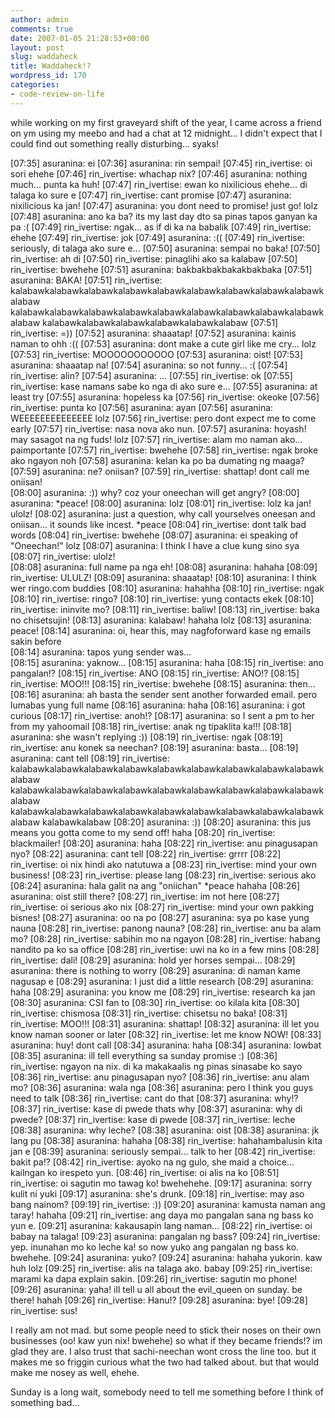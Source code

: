 ```yaml
---
author: admin
comments: true
date: 2007-01-05 21:28:53+00:00
layout: post
slug: waddaheck
title: Waddaheck!?
wordpress_id: 170
categories:
- code-review-on-life
---
```


while working on my first graveyard shift of the year, I came across a friend on ym using my meebo and had a chat at 12 midnight... I didn't expect that I could find out something really disturbing... syaks!

[07:35] asuranina: ei
[07:36] asuranina: rin sempai!
[07:45] rin_ivertise: oi sori ehehe
[07:46] rin_ivertise: whachap nix?
[07:46] asuranina: nothing much... punta ka huh!
[07:47] rin_ivertise: ewan ko nixilicious ehehe... di talaga ko sure e
[07:47] rin_ivertise: cant promise
[07:47] asuranina: nixilicious ka jan!
[07:47] asuranina: you dont need to promise! just go! lolz
[07:48] asuranina: ano ka ba? its my last day dto sa pinas tapos ganyan ka pa :(
[07:49] rin_ivertise: ngak... as if di ka na babalik
[07:49] rin_ivertise: ehehe
[07:49] rin_ivertise: jok
[07:49] asuranina: :((
[07:49] rin_ivertise: seriously, di talaga ako sure e...
[07:50] asuranina: sempai no baka!
[07:50] rin_ivertise: ah di
[07:50] rin_ivertise: pinaglihi ako sa kalabaw
[07:50] rin_ivertise: bwehehe
[07:51] asuranina: bakbakbakbakakbakbaka
[07:51] asuranina: BAKA!
[07:51] rin_ivertise: kalabawkalabawkalabawkalabawkalabawkalabawkalabawkalabawkalabawkalabaw
kalabawkalabawkalabawkalabawkalabawkalabawkalabawkalabawkalabawkalabaw
kalabawkalabawkalabawkalabawkalabawkalabaw
[07:51] rin_ivertise: =))
[07:52] asuranina: shaaatap!
[07:52] asuranina: kainis naman to ohh :((
[07:53] asuranina: dont make a cute girl like me cry... lolz
[07:53] rin_ivertise: MOOOOOOOOOOO
[07:53] asuranina: oist!
[07:53] asuranina: shaaatap na!
[07:54] asuranina: so not funny... :(
[07:54] rin_ivertise: alin?
[07:54] asuranina: ...
[07:55] rin_ivertise: ok
[07:55] rin_ivertise: kase namans sabe ko nga di ako sure e...
[07:55] asuranina: at least try
[07:55] asuranina: hopeless ka
[07:56] rin_ivertise: okeoke
[07:56] rin_ivertise: punta ko
[07:56] asuranina: ayan
[07:56] asuranina: WEEEEEEEEEEEEEE lolz
[07:56] rin_ivertise: pero dont expect me to come early
[07:57] rin_ivertise: nasa nova ako nun.
[07:57] asuranina: hoyash! may sasagot na ng fuds! lolz
[07:57] rin_ivertise: alam mo naman ako... paimportante
[07:57] rin_ivertise: bwehehe
[07:58] rin_ivertise: ngak broke ako ngayon noh
[07:58] asuranina: kelan ka po ba dumating ng maaga?
[07:59] asuranina: ne? oniisan?
[07:59] rin_ivertise: shattap! dont call me oniisan!  
[08:00] asuranina: :)) why? coz your oneechan will get angry?
[08:00] asuranina: *peace!
[08:00] asuranina: lolz
[08:01] rin_ivertise: lolz ka jan! ulolz!
[08:02] asuranina: just a question, why call yourselves oneesan and oniisan... it sounds like incest. *peace
[08:04] rin_ivertise: dont talk bad words
[08:04] rin_ivertise: bwehehe
[08:07] asuranina: ei speaking of "Oneechan!" lolz
[08:07] asuranina: I think I have a clue kung sino sya
[08:07] rin_ivertise: ulolz!  
[08:08] asuranina: full name pa nga eh!
[08:08] asuranina: hahaha
[08:09] rin_ivertise: ULULZ!
[08:09] asuranina: shaaatap!
[08:10] asuranina: I think wer ringo.com buddies
[08:10] asuranina: hahahha
[08:10] rin_ivertise: ngak
[08:10] rin_ivertise: ringo?
[08:10] rin_ivertise: yung contacts ekek
[08:10] rin_ivertise: ininvite mo?
[08:11] rin_ivertise: baliw!
[08:13] rin_ivertise: baka no chisetsujin!
[08:13] asuranina: kalabaw! hahaha lolz
[08:13] asuranina: peace!
[08:14] asuranina: oi, hear this, may nagfoforward kase ng emails sakin before  
[08:14] asuranina: tapos yung sender was...  
[08:15] asuranina: yaknow...
[08:15] asuranina: haha
[08:15] rin_ivertise: ano pangalan!?
[08:15] rin_ivertise: ANO
[08:15] rin_ivertise: ANO!?
[08:15] rin_ivertise: MOO!!!
[08:15] rin_ivertise: bwehehe
[08:15] asuranina: then...
[08:16] asuranina: ah basta the sender sent another forwarded email. pero lumabas yung full name
[08:16] asuranina: haha
[08:16] asuranina: i got curious
[08:17] rin_ivertise: anoh!?
[08:17] asuranina: so I sent a pm to her from my yahoomail
[08:18] rin_ivertise: anak ng tipaklita ka!!!
[08:18] asuranina: she wasn't replying :))
[08:19] rin_ivertise: ngak
[08:19] rin_ivertise: anu konek sa neechan?
[08:19] asuranina: basta...
[08:19] asuranina: cant tell
[08:19] rin_ivertise: kalabawkalabawkalabawkalabawkalabawkalabawkalabawkalabawkalabawkalabaw
kalabawkalabawkalabawkalabawkalabawkalabawkalabawkalabawkalabawkalabaw
kalabawkalabawkalabawkalabawkalabawkalabawkalabawkalabawkalabawkalabaw
kalabawkalabaw
[08:20] asuranina: :))
[08:20] asuranina: this jus means you gotta come to my send off! haha
[08:20] rin_ivertise: blackmailer!
[08:20] asuranina: haha
[08:22] rin_ivertise: anu pinagusapan nyo?
[08:22] asuranina: cant tell
[08:22] rin_ivertise: grrrr
[08:22] rin_ivertise: oi nix hindi ako natutuwa a
[08:23] rin_ivertise: mind your own business!
[08:23] rin_ivertise: please lang
[08:23] rin_ivertise: serious ako
[08:24] asuranina: hala galit na ang "oniichan" *peace hahaha
[08:26] asuranina: oist still there?
[08:27] rin_ivertise: im not here
[08:27] rin_ivertise: oi serious ako nix
[08:27] rin_ivertise: mind your own pakking bisnes!
[08:27] asuranina: oo na po
[08:27] asuranina: sya po kase yung nauna
[08:28] rin_ivertise: panong nauna?
[08:28] rin_ivertise: anu ba alam mo?
[08:28] rin_ivertise: sabihin mo na ngayon
[08:28] rin_ivertise: habang nandito pa ko sa office
[08:28] rin_ivertise: uwi na ko in a few mins
[08:28] rin_ivertise: dali!
[08:29] asuranina: hold yer horses sempai...
[08:29] asuranina: there is nothing to worry
[08:29] asuranina: di naman kame nagusap e
[08:29] asuranina: I just did a little research
[08:29] asuranina: haha
[08:29] asuranina: you know me
[08:29] rin_ivertise: research ka jan
[08:30] asuranina: CSI fan to
[08:30] rin_ivertise: oo kilala kita
[08:30] rin_ivertise: chismosa
[08:31] rin_ivertise: chisetsu no baka!
[08:31] rin_ivertise: MOO!!!
[08:31] asuranina: shattap!
[08:32] asuranina: ill let you know naman sooner or later
[08:32] rin_ivertise: let me know NOW!
[08:33] asuranina: huy! dont call
[08:34] asuranina: haha
[08:34] asuranina: lowbat
[08:35] asuranina: ill tell everything sa sunday promise :)
[08:36] rin_ivertise: ngayon na nix. di ka makakaalis ng pinas sinasabe ko sayo
[08:36] rin_ivertise: anu pinagusapan nyo?
[08:36] rin_ivertise: anu alam mo?
[08:36] asuranina: wala nga
[08:36] asuranina: pero I think you guys need to talk
[08:36] rin_ivertise: cant do that
[08:37] asuranina: why!?
[08:37] rin_ivertise: kase di pwede thats why
[08:37] asuranina: why di pwede?
[08:37] rin_ivertise: kase di pwede
[08:37] rin_ivertise: leche
[08:38] asuranina: why leche?
[08:38] asuranina: oist
[08:38] asuranina: jk lang pu
[08:38] asuranina: hahaha
[08:38] rin_ivertise: hahahambalusin kita jan e
[08:39] asuranina: seriously sempai... talk to her
[08:42] rin_ivertise: bakit pa!?
[08:42] rin_ivertise: ayoko na ng gulo, she maid a choice... kailngan ko irespeto yun.
[08:46] rin_ivertise: oi alis na ko
[08:51] rin_ivertise: oi sagutin mo tawag ko! bwehehehe.
[09:17] asuranina: sorry kulit ni yuki
[09:17] asuranina: she's drunk.
[09:18] rin_ivertise: may aso bang nainom?
[09:19] rin_ivertise: :))
[09:20] asuranina: kamusta naman ang taray! hahaha
[09:21] rin_ivertise: ang daya mo pangalan sana ng bass ko yun e.
[09:21] asuranina: kakausapin lang naman...
[08:22] rin_ivertise: oi babay na talaga!
[09:23] asuranina: pangalan ng bass?
[09:24] rin_ivertise: yep. inunahan mo ko leche ka! so now yuko ang pangalan ng bass ko. bwehehe.
[09:24] asuranina: yuko?
[09:24] asuranina: hahaha yukorin. kaw huh lolz
[09:25] rin_ivertise: alis na talaga ako. babay
[09:25] rin_ivertise: marami ka dapa explain sakin.
[09:26] rin_ivertise: sagutin mo phone!
[09:26] asuranina: yaha! ill tell u all about the evil_queen on sunday. be there! hahah
[09:26] rin_ivertise: Hanu!?
[09:28] asuranina: bye!
[09:28] rin_ivertise: sus!

I really am not mad. but some people need to stick their noses on their own businesses (oo! kaw yun nix! bwehehe) so what if they became friends!? im glad they are. I also trust that sachi-neechan wont cross the line too. but it makes me so friggin curious what the two had talked about. but that would make me nosey as well, ehehe.

Sunday is a long wait, somebody need to tell me something before I think of something bad...
